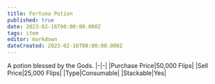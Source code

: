 ```yaml
---
title: Fortuna Potion
published: true
date: 2023-02-16T00:00:00.000Z
tags: item
editor: markdown
dateCreated: 2023-02-16T00:00:00.000Z
---
```


A potion blessed by the Gods.
|-|-|
|Purchase Price|50,000 Flips|
|Sell Price|25,000 Flips|
|Type|Consumable|
|Stackable|Yes|

